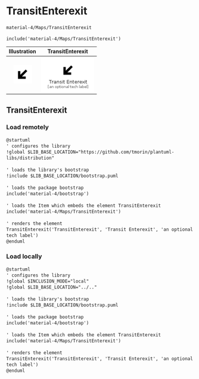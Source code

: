 # TransitEnterexit


```text
material-4/Maps/TransitEnterexit
```

```text
include('material-4/Maps/TransitEnterexit')
```



| Illustration | TransitEnterexit |
| :---: | :---: |
| ![illustration for Illustration](../../material-4/Maps/TransitEnterexit.png) | ![illustration for TransitEnterexit](../../material-4/Maps/TransitEnterexit.Local.png) |




## TransitEnterexit

### Load remotely
```plantuml
@startuml
' configures the library
!global $LIB_BASE_LOCATION="https://github.com/tmorin/plantuml-libs/distribution"

' loads the library's bootstrap
!include $LIB_BASE_LOCATION/bootstrap.puml

' loads the package bootstrap
include('material-4/bootstrap')

' loads the Item which embeds the element TransitEnterexit
include('material-4/Maps/TransitEnterexit')

' renders the element
TransitEnterexit('TransitEnterexit', 'Transit Enterexit', 'an optional tech label')
@enduml
```

### Load locally
```plantuml
@startuml
' configures the library
!global $INCLUSION_MODE="local"
!global $LIB_BASE_LOCATION="../.."

' loads the library's bootstrap
!include $LIB_BASE_LOCATION/bootstrap.puml

' loads the package bootstrap
include('material-4/bootstrap')

' loads the Item which embeds the element TransitEnterexit
include('material-4/Maps/TransitEnterexit')

' renders the element
TransitEnterexit('TransitEnterexit', 'Transit Enterexit', 'an optional tech label')
@enduml
```

